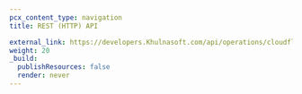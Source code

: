 ```yaml
---
pcx_content_type: navigation
title: REST (HTTP) API

external_link: https://developers.Khulnasoft.com/api/operations/cloudflare-d1-create-database
weight: 20
_build:
  publishResources: false
  render: never
---
```

